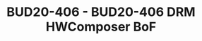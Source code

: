 ---
categories:
- bud20
image:
  featured: 'true'
  path: https://static.linaro.org/connect/bud20/images/BUD20-406.png
session_id: BUD20-406
session_speakers:
- speaker_bio: AOSP devboard and Kernel developer
  speaker_company: Linaro
  speaker_image: http://avatars.sched.co/3/30/517344/avatar.jpg.320x320px.jpg?b7b
  speaker_name: John Stultz
  speaker_position: Kernel Developer / AOSP devboards
  speaker_role: attendee, speaker
session_track: Android
tag: session
tags: Android
title: BUD20-406 - BUD20-406 DRM HWComposer BoF
---
